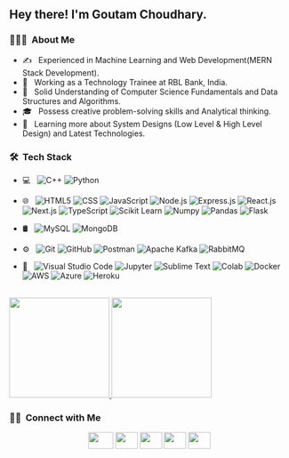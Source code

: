 
<h2> Hey there! I'm Goutam Choudhary.</h2>

<h3> 👨🏻‍💻 &nbsp;About Me </h3>

- ✍️ &nbsp; Experienced in Machine Learning and Web Development(MERN Stack Development).
- 💼 &nbsp; Working as a Technology Trainee at RBL Bank, India.
- 🤔 &nbsp; Solid Understanding of Computer Science Fundamentals and Data Structures and Algorithms.
- 🎓 &nbsp; Possess creative problem-solving skills and Analytical thinking.
- 🌱 &nbsp; Learning more about System Designs (Low Level & High Level Design) and Latest Technologies.



<h3> 🛠 &nbsp;Tech Stack</h3>

- 💻 &nbsp;
  ![C++](https://img.shields.io/badge/C%2B%2B-00599C?style=for-the-badge&logo=c%2B%2B&logoColor=white)
  ![Python](https://img.shields.io/badge/Python-3776AB?style=for-the-badge&logo=python&logoColor=white)
- 🌐 &nbsp;
  ![HTML5](https://img.shields.io/badge/HTML5-E34F26?style=for-the-badge&logo=html5&logoColor=white)
  ![CSS](https://img.shields.io/badge/CSS3-1572B6?style=for-the-badge&logo=css3&logoColor=white)
  ![JavaScript](https://img.shields.io/badge/JavaScript-F7DF1E?style=for-the-badge&logo=javascript&logoColor=black)
  ![Node.js](https://img.shields.io/badge/Node.js-339933?style=for-the-badge&logo=nodedotjs&logoColor=white)
  ![Express.js](https://img.shields.io/badge/Express.js-000000?style=for-the-badge&logo=express&logoColor=white)
  ![React.js](https://img.shields.io/badge/React-20232A?style=for-the-badge&logo=react&logoColor=61DAFB)
  ![Next.js](https://img.shields.io/badge/next.js-000000?style=for-the-badge&logo=nextdotjs&logoColor=white)
  ![TypeScript](https://img.shields.io/badge/TypeScript-007ACC?style=for-the-badge&logo=typescript&logoColor=white)
  ![Scikit Learn](https://img.shields.io/badge/scikit_learn-F7931E?style=for-the-badge&logo=scikit-learn&logoColor=white)
  ![Numpy](https://img.shields.io/badge/Numpy-777BB4?style=for-the-badge&logo=numpy&logoColor=white)
  ![Pandas](https://img.shields.io/badge/Pandas-2C2D72?style=for-the-badge&logo=pandas&logoColor=white)
  ![Flask](https://img.shields.io/badge/Flask-000000?style=for-the-badge&logo=flask&logoColor=white)
  
- 🛢 &nbsp;
  ![MySQL](https://img.shields.io/badge/MySQL-00000F?style=for-the-badge&logo=mysql&logoColor=white)
  ![MongoDB](https://img.shields.io/badge/MongoDB-4EA94B?style=for-the-badge&logo=mongodb&logoColor=white)
  
  
- ⚙️ &nbsp;
  ![Git](https://img.shields.io/badge/Git-F05032?style=for-the-badge&logo=git&logoColor=white)
  ![GitHub](https://img.shields.io/badge/GitHub-100000?style=for-the-badge&logo=github&logoColor=white)
  ![Postman](https://img.shields.io/badge/Postman-FF6C37?style=for-the-badge&logo=Postman&logoColor=white)
  ![Apache Kafka](https://img.shields.io/badge/Apache_Kafka-231F20?style=for-the-badge&logo=apache-kafka&logoColor=white)
  ![RabbitMQ](https://img.shields.io/badge/rabbitmq-%23FF6600.svg?&style=for-the-badge&logo=rabbitmq&logoColor=white)
  
- 🔧 &nbsp;
  ![Visual Studio Code](https://img.shields.io/badge/Visual_Studio_Code-0078D4?style=for-the-badge&logo=visual%20studio%20code&logoColor=white)
  ![Jupyter](https://img.shields.io/badge/Jupyter-F37626.svg?&style=for-the-badge&logo=Jupyter&logoColor=white)
  ![Sublime Text](https://img.shields.io/badge/sublime_text-%23575757.svg?&style=for-the-badge&logo=sublime-text&logoColor=important)
  ![Colab](https://img.shields.io/badge/Colab-F9AB00?style=for-the-badge&logo=googlecolab&color=525252)
  ![Docker](https://img.shields.io/badge/Docker-2CA5E0?style=for-the-badge&logo=docker&logoColor=white)
  ![AWS](https://img.shields.io/badge/Amazon_AWS-232F3E?style=for-the-badge&logo=amazon-aws&logoColor=white)
  ![Azure](https://img.shields.io/badge/microsoft%20azure-0089D6?style=for-the-badge&logo=microsoft-azure&logoColor=white)
  ![Heroku](https://img.shields.io/badge/Heroku-430098?style=for-the-badge&logo=heroku&logoColor=white)

<br/>

<a href="https://github.com/AVS1508">
  <img height="180em" src="https://github-readme-stats.vercel.app/api?username=GoutamChoudhary&theme=buefy&show_icons=true" />
  <img height="180em" src="https://github-readme-stats.vercel.app/api/top-langs/?username=GoutamChoudhary&theme=buefy&layout=compact" />
</a>

<br/>

<h3> 🤝🏻 &nbsp;Connect with Me </h3>

<p align="center">
  <a href="https://www.linkedin.com/in/goutam-choudhary/" target="_blank" alt="Linkedin"><img src="https://img.flaticon.com/icons/png/512/174/174857.png?size=1200x630f&pad=10,10,10,10&ext=png&bg=FFFFFFFF" height="30" width="45"></a>
  <a href="https://www.instagram.com/call.me.gautii/" target="_blank" alt="Facebook"><img src="https://upload.wikimedia.org/wikipedia/commons/thumb/a/a5/Instagram_icon.png/1024px-Instagram_icon.png" height="30" width="40"></a>
  <a href="https://codeforces.com/profile/Goutam_Choudhary" target="_blank" alt="Codechef"><img src="https://play-lh.googleusercontent.com/zaldniLc2XTBhNlCDR4hcD5bcRYHZ56_lO0yA2Qu-cADShy1_HDWrICSvv0EPTX79WY" height="30" width="40"></a>
  <a href="https://leetcode.com/Goutam_Choudhary/" target="_blank" alt="Leetcode"><img src="https://cdn.iconscout.com/icon/free/png-512/leetcode-3628885-3030025.png" height="30" width="40"></a>
  <a href="mailto:goutamchoudhary4053@gmail.com" target="_blank" alt="Contact me"><img src="https://storage.googleapis.com/gweb-uniblog-publish-prod/images/Gmail.max-1100x1100.png" height="30" width="40"></a>
</p>
